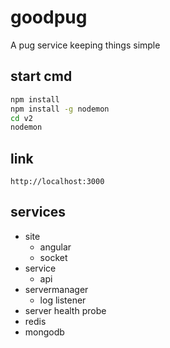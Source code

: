 # goodpug
A pug service keeping things simple

## start cmd
``` bash
npm install
npm install -g nodemon
cd v2
nodemon
```

## link
``` http
http://localhost:3000
```

## services
- site
  - angular
  - socket
- service
  - api
- servermanager
  - log listener
- server health probe
- redis
- mongodb
